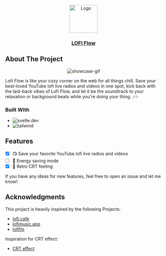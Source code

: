 <!-- PROJECT LOGO -->
<br />
<div align="center">
  <a href="https://github.com/nico-mayer/json-bucket">
    <img src="https://api.iconify.design/pixelarticons:headphone.svg?color=%23ffffff" alt="Logo" width="90" height="90">
  </a>

  <h3 align="center">
    <a href="https://lofi-flow.vercel.app">LOFI Flow</a>
  </h3>
</div>

<!-- ABOUT THE PROJECT -->

## About The Project

<p align="center">
<img src="./static/showcase.gif" alt="showcase-gif" />
</p>
Lofi Flow is like your cozy corner on the web for all things chill. Save your best-loved YouTube lofi live radios and videos in one spot, kick back with the laid-back vibes of Lofi Flow, and let it be the soundtrack to your relaxation or background beats while you're doing your thing. 🎶✨

### Built With

-   ![svelte.dev]
-   ![tailwind]

## Features

-   [x] 📺 Save your favorite YouTube lofi live radios and videos
-   [ ] 🔋 Energy saving mode
-   [x] 📼 Retro CRT feeling

If you have any ideas for new features, feel free to open an issue and let me know!

## Acknowledgments

This project is heavily inspired by the following Projects:

-   [lofi.cafe](https://lofi.cafe/)
-   [lofimusic.app](https://lofimusic.app/)
-   [lofifm](https://lofifm.vercel.app/)

Inspiration for CRT effect:

-   [CRT effect](https://aleclownes.com/2017/02/01/crt-display.html)

[svelte.dev]: https://img.shields.io/badge/Svelte-4A4A55?style=for-the-badge&logo=svelte&logoColor=FF3E00
[tailwind]: https://img.shields.io/badge/Tailwind-38B2AC?style=for-the-badge&logo=tailwind-css&logoColor=white
